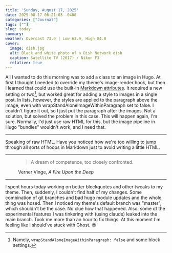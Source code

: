 ```yaml
---
title: 'Sunday, August 17, 2025'
date: 2025-08-17 06:21:03 -0400
categories: ["Journal"]
tags: [""]
slug: today
summary: 
weather: Overcast 73.0 | Low 63.9, High 84.0
cover: 
  image: dish.jpg
  alt: Black and white photo of a Dish Network dish
  caption: Satellite TV (2017) / Nikon F3
  relative: true
---
```


All I wanted to do this morning was to add a class to an image in Hugo. At first I thought I needed to override my theme's image-render hook, but then I learned that could use the built-in [Markdown attributes](https://gohugo.io/content-management/markdown-attributes/). It required a new setting or two[^1], but worked great for adding a style to images in a single post. In lists, however, the styles are applied to the paragraph above the image, even with wrapStandAloneImageWithinParagraph set to false. I couldn't figure it out, so I just put the paragraph after the images. Not a solution, but solved the problem in this case. This will happen again, I'm sure. Normally, I'd just use raw HTML for this, but the image pipeline in Hugo "bundles" wouldn't work, and I need that.

----

Speaking of raw HTML. Have you noticed how we're too willing to jump through all sorts of hoops in Markdown just to avoid writing a little HTML.

----

<figure class="quote">
<blockquote>
 A dream of competence, too closely confronted.
</blockquote>
  <figcaption>
   Verner Vinge, <cite>A Fire Upon the Deep</cite>
  </figcaption>
</figure>

----

I spent hours today working on better blockquotes and other tweaks to my theme. Then, suddenly, I couldn't find half of my changes. Some combination of git branches and bad hugo module updates and the whole thing was hosed. Then I noticed my theme's default branch was "master", which shouldn't be the case. No clue how that happened. Also, some of the experimental features I was tinkering with (using claude) leaked into the main branch. Took me more than an hour to fix things. At this moment I'm feeling like I should've stuck with Ghost. 😒

[^1]: Namely, `wrapStandAloneImageWithinParagraph: false` and some block settings.